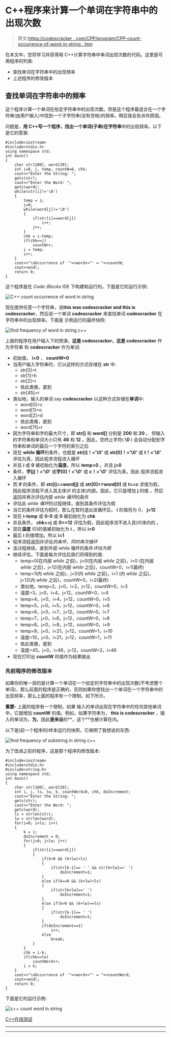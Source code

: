 # C++程序来计算一个单词在字符串中的出现次数

> 原文:[https://codescracker . com/CPP/program/CPP-count-occurrence-of-word-in-string . htm](https://codescracker.com/cpp/program/cpp-count-occurrence-of-word-in-string.htm)

在本文中，您将学习并获得用 C++计算字符串中单词出现次数的代码。这里是可用程序的列表:

*   查找单词在字符串中的出现频率
*   上述程序的修改版本

## 查找单词在字符串中的频率

这个程序计算一个单词在给定字符串中的出现次数。但是这个程序最适合在一个字符串(由用户输入)中找到一个子字符串(没有空格)的频率。稍后我会告诉你原因。

问题是，**用 C++写一个程序，找出一个单词(子串)在字符串**中的出现频率。以下是它的答案:

```
#include<iostream>
#include<stdio.h>
using namespace std;
int main()
{
    char str[200], word[20];
    int i=0, j, temp, countW=0, chk;
    cout<<"Enter the String: ";
    gets(str);
    cout<<"Enter the Word: ";
    gets(word);
    while(str[i]!='\0')
    {
        temp = i;
        j=0;
        while(word[j]!='\0')
        {
            if(str[i]==word[j])
                i++;
            j++;
        }
        chk = i-temp;
        if(chk==j)
            countW++;
        i = temp;
        i++;
    }
    cout<<"\nOccurrence of '"<<word<<"' = "<<countW;
    cout<<endl;
    return 0;
}
```

这个程序是在 *Code::Blocks* IDE 下构建和运行的。下面是它的运行示例:

![C++ count occurrence of word in string](../Images/5a5cb5cfdc214acdc29a20d234fe8e76.png)

现在提供任意一个字符串，说**this was codescracker and this is codescracker**，然后说一个单词 **codescracker** 来查找单词 **codescracker** 在字符串中的出现频率。下面是 示例运行的最终快照:

![find frequency of word in string c++](../Images/d7004833aca82c641679611886062be9.png)

上面的程序在用户输入下的预演，**这是 codescracker，这是 codescracker** 作为字符串 和 **codescracker** 作为单词:

*   初始值， **i=0** ， **countW=0**
*   当用户输入字符串时，它以这样的方式存储在 **str** 中:
    *   str[0]=t
    *   str[1]=h
    *   str[2]=i
    *   依此类推，直到
    *   str[45]=r
*   类似地，输入的单词 say **codescracker** 以这种方式存储在**单词**中:
    *   word[0]=c
    *   word[1]=o
    *   word[2]=d
    *   依此类推，直到
    *   word[11]=r
*   因为字符串和字的最大尺寸，即 **str[]** 和 **word[]** 分别是 **200** 和 **20** 。 但输入的字符串和单词大小只有 **46** 和 **12** 。因此，空终止字符( **\0** ) 会自动分配到字符串和单词的最后一个字符的索引之后
*   现在 **while 循环**的条件，也就是 **str[i]！='\0'** 或 **str[0]！='\0'** 或 **t！='\0'** 评估为真，因此程序流程进入循环
*   并且 **i** 或 **0** 被初始化为**温度**。所以 **temp=0** 。并且 **j=0**
*   条件，**字[j]！='\0'** 或**字[0]！='\0'** 或 **c！='\0'** 评估为真，因此 程序流程进入循环
*   而 **if** 的条件，即 **str[i]==word[j]** 或 **str[0]==word[0]** 或 **t==c** 求值为假，因此程序流程不进入其主体(if 的主体)内部。因此，它只是增加 **j** 的值 ，然后返回并再次评估内部 *while 循环*的条件
*   评估此 *while 循环*的过程继续，直到其条件评估为假
*   当它的条件评估为假时，那么在暂时退出该循环后， **i** 的值将为 0， **j=12**
*   现在 **i-temp** 或 **0-0** 或 **0** 被初始化为 **chk**
*   并且条件， **chk==j** 或 **0==12** 评估为假，因此程序流不进入其(if)体内的 。
*   现在**温度** (0)的值被初始化为 **i** 。所以 **i=0**
*   最后 **i** 的值增加。所以 **i=1**
*   程序流程返回并评估*的条件，同时再次循环*
*   该过程继续，直到外部 while 循环的条件*评估为假*
*   继续评估，下面是每次评估后我们将得到的值:
    *   temp=0(在内层 *while* 之前)，j=0(在内层 *while* 之前)，i=0 (在内层 *while* 之后)，j=12(在内层 *while* 之后)，countW=0，i=1(最终)
    *   temp=1(内 *while* 之前)，j=0(内 *while* 之前)，i=1 (内 *while* 之后)，j=12(内 *while* 之后)，countW=0，i=2(最终)
    *   类似地，temp=2，j=0，i=2，j=12，countW=0，i=3
    *   温度=3，j=0，i=4，j=12，countW=0，i=4
    *   temp=4，j=0，i=4，j=12，countW=0，i=5
    *   temp=5，j=0，i=5，j=12，countW=0，i=6
    *   temp=6，j=0，i=7，j=12，countW=0，i=7
    *   temp=7，j=0，i=8，j=12，countW=0，i=8
    *   temp=8，j=0，i=8，j=12，countW=0，i=9
    *   temp=9，j=0，i=21，j=12，countW=1，i=10
    *   温度=10，j=0，i=21，j=12，countW=1，i=11
    *   依此类推，直到
    *   温度=45，j=0，i=46，j=12，countW=2，i=46
*   现在打印出 **countW** 的值作为结果输出

### 先前程序的修改版本

如果你的唯一目的是计算一个单词在一个给定的字符串中的出现次数(不考虑整个单词)，那么前面的程序是正确的，否则如果你想找出一个单词在一个字符串中的出现频率，那么上面的程序有一个限制，如下所示。

**重要-** 上面的程序有一个限制，如果 输入的单词出现在字符串中的任何其他单词中，它就增加 **countW** 的值。例如，如果字符串为， **this is codescracker** ，输入的单词为，**为**。因此**是来自**的**，这个**也被计算在内。

以下是(前一个程序的)样本运行的快照，它阐明了我想说的东西:

![find frequency of substring in string c++](../Images/035a8e491b4ab56dd0b0b2b091046866.png)

为了改进之前的程序，这是那个程序的修改版本:

```
#include<iostream>
#include<stdio.h>
#include<string.h>
using namespace std;
int main()
{
    char str[100], word[20];
    int i, j, ls, lw, k, countWord=0, chk, doIncrement;
    cout<<"Enter the String: ";
    gets(str);
    cout<<"Enter the Word: ";
    gets(word);
    ls = strlen(str);
    lw = strlen(word);
    for(i=0; i<ls; i++)
    {
        k = i;
        doIncrement = 0;
        for(j=0; j<lw; j++)
        {
            if(str[i]==word[j])
            {
                if(k>0 && (k+lw)<ls)
                {
                    if(str[k-1]== ' ' && str[k+lw]==' ')
                        doIncrement=1;
                }
                else if(k==0 && (k+lw)<ls)
                {
                    if(str[k+lw]==' ')
                        doIncrement=1;
                }
                else if(k>0 && (k+lw)==ls)
                {
                    if(str[k-1]== ' ')
                        doIncrement=1;
                }
                if(doIncrement==1)
                    i++;
                else
                    break;
            }
        }
        chk = i-k;
        if(chk==lw)
            countWord++;
        i = k;
    }
    cout<<"\nOccurrence of '"<<word<<"' = "<<countWord;
    cout<<endl;
    return 0;
}
```

下面是它的运行示例:

![c++ count word in string](../Images/e51e9517927cab46c0b419eed043027d.png)

[C++在线测试](/exam/showtest.php?subid=3)

* * *

* * *